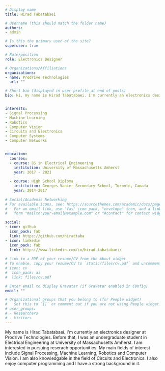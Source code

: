 ```yaml
---
# Display name
title: Hirad Tabatabaei

# Username (this should match the folder name)
authors:
- admin

# Is this the primary user of the site?
superuser: true

# Role/position
role: Electronics Designer

# Organizations/Affiliations
organizations:
- name: Prodrive Technologies
  url: ""

# Short bio (displayed in user profile at end of posts)
bio: Hi, my name is Hirad Tabatabaei. I'm currently an electronics designer at Prodrive Technologies.


interests:
- Signal Processing
- Machine Learning
- Robotics
- Computer Vision
- Circuits and Electronics
- Computer Systems
- Computer Networks


education:
  courses:
  - course: BS in Electrical Engineering
    institution: University of Massachusetts Amherst
    year: 2017 - 2021
  
  - course: High School Diploma
    institution: Georges Vanier Secondary School, Toronto, Canada
    year: 2014-2017
    
# Social/Academic Networking
# For available icons, see: https://sourcethemes.com/academic/docs/page-builder/#icons
#   For an email link, use "fas" icon pack, "envelope" icon, and a link in the
#   form "mailto:your-email@example.com" or "#contact" for contact widget.

social:
- icon: github
  icon_pack: fab
  link: https://github.com/hiradtaba
- icon: linkedin
  icon_pack: fab
  link: https://www.linkedin.com/in/hirad-tabatabaei/
  
# Link to a PDF of your resume/CV from the About widget.
# To enable, copy your resume/CV to `static/files/cv.pdf` and uncomment the lines below.
# icon: cv
#  icon_pack: ai
#  link: files/cv.pdf

# Enter email to display Gravatar (if Gravatar enabled in Config)
email: ""

# Organizational groups that you belong to (for People widget)
#   Set this to `[]` or comment out if you are not using People widget.
# user_groups:
# - Researchers
# - Visitors
---
```


My name is Hirad Tabatabaei. I'm currently an electronics designer at Prodrive Technologies. Before that, I was an undergraduate student in Electrical Engineering at University of Massachusetts Amherst. I am interested in pursuing reserach opportunities. My main fields of interest include Signal Processing, Machine Learning, Robotics and Computer Vision. I am also knowledgable in the field of Circuits and Electronics. I also enjoy computer programming and I have a strong background in it.  


